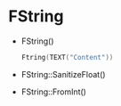 # FString

- FString()

  ```cpp
  Ftring(TEXT("Content"))
  ```

- FString::SanitizeFloat()

- FString::FromInt()